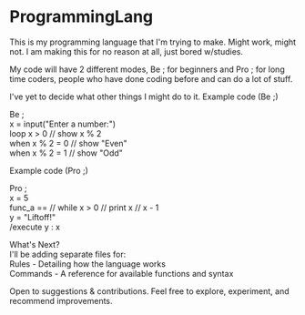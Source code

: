 # ProgrammingLang
This is my programming language that I'm trying to make. Might work, might not.
I am making this for no reason at all, just bored w/studies.

My code will have 2 different modes, Be ; for beginners and Pro ; for long time coders, people who have done coding before and can do a lot of stuff.

I've yet to decide what other things I might do to it.
Example code (Be ;)

Be ;  
x = input("Enter a number:")  
loop x > 0 // show x % 2  
when x % 2 = 0 // show "Even"  
when x % 2 = 1 // show "Odd"

Example code (Pro ;)

Pro ;  
x = 5  
func_a == // while x > 0 // print x // x - 1  
y = "Liftoff!"  
/execute y : x

What's Next?  
I'll be adding separate files for:  
Rules - Detailing how the language works  
Commands - A reference for available functions and syntax  

Open to suggestions & contributions. Feel free to explore, experiment, and recommend improvements.